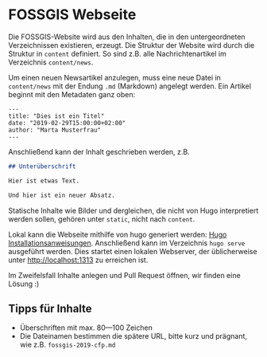 # FOSSGIS Webseite

Die FOSSGIS-Website wird aus den Inhalten, die in den untergeordneten Verzeichnissen existieren, erzeugt. Die Struktur der Website wird durch die Struktur in `content` definiert. So sind z.B. alle Nachrichtenartikel im Verzeichnis `content/news`.

Um einen neuen Newsartikel anzulegen, muss eine neue Datei in `content/news` mit der Endung `.md` (Markdown) angelegt werden. Ein Artikel beginnt mit den Metadaten ganz oben:

	---
	title: "Dies ist ein Titel"
	date: "2019-02-29T15:00:00+02:00"
	author: "Marta Musterfrau"
	---

Anschließend kann der Inhalt geschrieben werden, z.B.

```markdown
## Unterüberschrift

Hier ist etwas Text.

Und hier ist ein neuer Absatz.
```

Statische Inhalte wie Bilder und dergleichen, die nicht von Hugo interpretiert werden sollen, gehören unter `static`, nicht nach `content`.

Lokal kann die Webseite mithilfe von hugo generiert werden: [Hugo Installationsanweisungen](https://gohugo.io/getting-started/installing/). Anschließend kann im Verzeichnis `hugo serve` ausgeführt werden. Dies startet einen lokalen Webserver, der üblicherweise unter [http://localhost:1313](http://localhost:1313) zu erreichen ist.

Im Zweifelsfall Inhalte anlegen und Pull Request öffnen, wir finden eine Lösung :)

## Tipps für Inhalte

- Überschriften mit max. 80—100 Zeichen
- Die Dateinamen bestimmen die spätere URL, bitte kurz und prägnant, wie z.B. `fossgis-2019-cfp.md`
